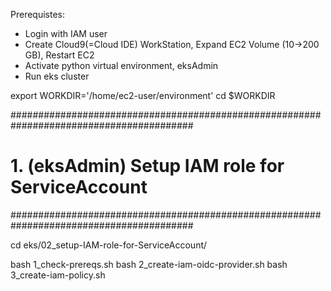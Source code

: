 Prerequistes:
- Login with IAM user
- Create Cloud9(=Cloud IDE) WorkStation, Expand EC2 Volume (10->200 GB), Restart EC2
- Activate python virtual environment, eksAdmin
- Run eks cluster

export WORKDIR='/home/ec2-user/environment'
cd $WORKDIR

#########################################################################################
# 1. (eksAdmin) Setup IAM role for ServiceAccount
#########################################################################################

cd eks/02_setup-IAM-role-for-ServiceAccount/

bash 1_check-prereqs.sh 
bash 2_create-iam-oidc-provider.sh 
bash 3_create-iam-policy.sh 
